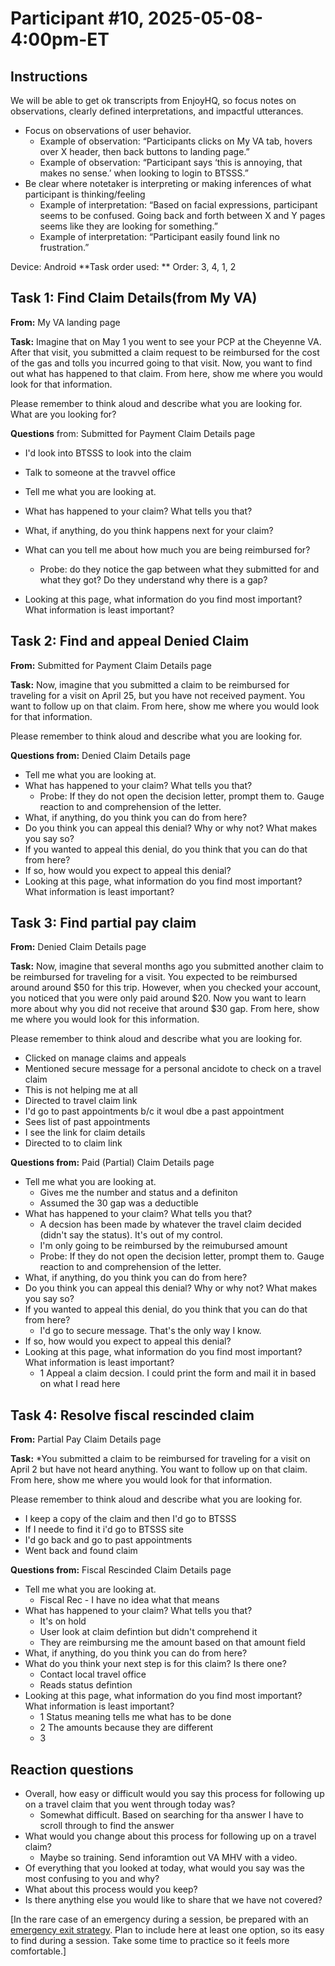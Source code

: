 # **Participant #10, 2025-05-08-4:00pm-ET**


## **Instructions**

We will be able to get ok transcripts from EnjoyHQ, so focus notes on observations, clearly defined interpretations, and impactful utterances.


* Focus on observations of user behavior.
    * Example of observation: “Participants clicks on My VA tab, hovers over X header, then back buttons to landing page.”
    * Example of observation: “Participant says ‘this is annoying, that makes no sense.’ when looking to login to BTSSS.”
* Be clear where notetaker is interpreting or making inferences of what participant is thinking/feeling
    * Example of interpretation: “Based on facial expressions, participant seems to be confused. Going back and forth between X and Y pages seems like they are looking for something.”
    * Example of interpretation: “Participant easily found link no frustration.”

Device: Android
**Task order used: **
Order: 3, 4, 1, 2


## **Task 1: Find Claim Details(from My VA)**

**From:** My VA landing page

**Task:** Imagine that on May 1 you went to see your PCP at the Cheyenne VA.  After that visit, you submitted a claim request to be reimbursed for the cost of the gas and tolls you incurred going to that visit.  Now, you want to find out what has happened to that claim.  From here, show me where you would look for that information.

Please remember to think aloud and describe what you are looking for.  What are you looking for? 

**Questions** from: Submitted for Payment Claim Details page 
- I'd look into BTSSS to look into the claim
- Talk to someone at the travvel office

- Tell me what you are looking at.
-  What has happened to your claim? What tells you that?
-  What, if anything, do you think happens next for your claim?
-  What can you tell me about how much you are being reimbursed for?
   -  Probe: do they notice the gap between what they submitted for and what they got? Do they understand why there is a gap?
-  Looking at this page, what information do you find most important? What information is least important? 


## **Task 2: Find and appeal Denied Claim**

**From:** Submitted for Payment Claim Details page

**Task:** Now, imagine that you submitted a claim to be reimbursed for traveling for a visit on April 25, but you have not received payment.  You want to follow up on that claim.  From here, show me where you would look for that information.

Please remember to think aloud and describe what you are looking for.

**Questions from:** Denied Claim Details page 

- Tell me what you are looking at.
- What has happened to your claim? What tells you that?
    - Probe: If they do not open the decision letter, prompt them to.  Gauge reaction to and comprehension of the letter. 
- What, if anything, do you think you can do from here? 
- Do you think you can appeal this denial?  Why or why not? What makes you say so?
- If you wanted to appeal this denial, do you think that you can do that from here? 
- If so, how would you expect to appeal this denial?
- Looking at this page, what information do you find most important? What information is least important? 


## **Task 3: Find partial pay claim**

**From:** Denied Claim Details page

**Task:** Now, imagine that several months ago you submitted another claim to be reimbursed for traveling for a visit.  You expected to be reimbursed around around $50 for this trip.  However, when you checked your account, you noticed that you were only paid around $20.  Now you want to learn more about why you did not receive that around $30 gap.  From here, show me where you would look for this information.  

Please remember to think aloud and describe what you are looking for.

- Clicked on manage claims and appeals
- Mentioned secure message for a personal ancidote to check on a travel claim
- This is not helping me at all
- Directed to travel claim link
- I'd go to past appointments b/c it woul dbe a past appointment
- Sees list of past appointments
- I see the link for claim details
- Directed to to claim link

**Questions from:** Paid (Partial) Claim Details page 

- Tell me what you are looking at.
  - Gives me the number and status and a definiton
  - Assumed the 30 gap was a deductible
- What has happened to your claim? What tells you that?
  - A decsion has been made by whatever the travel claim decided (didn't say the status). It's out of my control.
  - I'm only going to be reimbursed by the reimubursed amount
   - Probe: If they do not open the decision letter, prompt them to.  Gauge reaction to and comprehension of the letter. 
- What, if anything, do you think you can do from here? 
- Do you think you can appeal this denial?  Why or why not? What makes you say so?
- If you wanted to appeal this denial, do you think that you can do that from here?
  - I'd go to secure message. That's the only way I know.
- If so, how would you expect to appeal this denial?
- Looking at this page, what information do you find most important? What information is least important?
  - 1 Appeal a claim decsion. I could print the form and mail it in based on what I read here


## **Task 4: Resolve fiscal rescinded claim**

**From:** Partial Pay Claim Details page

**Task:**  *You submitted a claim to be reimbursed for traveling for a visit on April 2 but have not heard anything.  You want to follow up on that claim.  From here, show me where you would look for that information.

Please remember to think aloud and describe what you are looking for.
- I keep a copy of the claim and then I'd go to BTSSS
- If I neede to find it i'd go to BTSSS site
- I'd go back and go to past appointments
- Went back and found claim

**Questions from:** Fiscal Rescinded Claim Details page 

- Tell me what you are looking at.
  - Fiscal Rec - I have no idea what that means
- What has happened to your claim? What tells you that?
  - It's on hold
  - User look at claim defintion but didn't comprehend it
  - They are reimbursing me the amount based on that amount field
- What, if anything, do you think you can do from here? 
- What do you think your next step is for this claim? Is there one?
  - Contact local travel office
  - Reads status defintion
- Looking at this page, what information do you find most important? What information is least important?
  - 1 Status meaning tells me what has to be done
  - 2 The amounts because they are different
  - 3 


## **Reaction questions**

- Overall, how easy or difficult would you say this process for following up on a travel claim that you went through today was?
  - Somewhat difficult. Based on searching for tha answer I have to scroll through to find the answer
- What would you change about this process for following up on a travel claim?
  - Maybe so training. Send inforamtion out VA MHV with a video.
- Of everything that you looked at today, what would you say was the most confusing to you and why?
- What about this process would you keep?
- Is there anything else you would like to share that we have not covered? 



[In the rare case of an emergency during a session, be prepared with an [emergency exit strategy](https://depo-platform-documentation.scrollhelp.site/research-design/Research-Safety-and-Emergency-Exit-Strategies.2143649793.html#ResearchSafetyandEmergencyExitStrategies-Sampleexitstrategies). Plan to include here at least one option, so its easy to find during a session. Take some time to practice so it feels more comfortable.]

